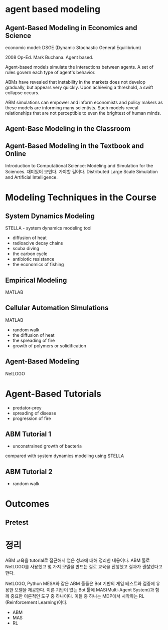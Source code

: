 # agent based modeling 

## Agent-Based Modeling in Economics and Science

economic model: DSGE (Dynamic Stochastic General Equilibrium)

2008 Op-Ed. Mark Buchana. Agent based. 

Agent-based models simulate the interactions between agents. A set of rules govern each type of agent's behavior. 

ABMs have revealed that instability in the markets does not develop gradually, but appears very quickly. Upon achieving a threshold, a swift collapse occurs. 

ABM simulations can empower and inform economists and policy makers as these models are informing many scientists. Such models reveal relationships that are not perceptible to even the brightest of human minds. 

## Agent-Base Modeling in the Classroom 

## Agent-Based Modeling in the Textbook and Online

Introduction to Computational Science: Modeling and Simulation for the Sciences. 
재미있어 보인다. 가야할 길이다. Distributed Large Scale Simulation and Artificial Intelligence. 

# Modeling Techniques in the Course

## System Dynamics Modeling 

STELLA - system dynamics modeling tool 

- diffusion of heat
- radioacive decay chains 
- scuba diving 
- the carbon cycle 
- antibiotic resistance 
- the economics of fishing 

## Empirical Modeling 

MATLAB 

## Cellular Automation Simulations 

MATLAB 

- random walk 
- the diffusion of heat 
- the spreading of fire
- growth of polymers or solidification 

## Agent-Based Modeling 

NetLOGO 

# Agent-Based Tutorials

- predator-prey 
- spreading of disease
- progression of fire 


## ABM Tutorial 1

- unconstrained growth of bacteria 

compared with system dynamics modeling using STELLA 

## ABM Tutorial 2

- random walk 

# Outcomes 

## Pretest 


# 정리 

ABM 교육을 tutorial로 접근해서 얻은 성과에 대해 정리한 내용이다. 
ABM 툴로 NetLOGO를 사용했고 몇 가지 모델을 만드는 걸로 교육을 진행했고 결과가 괜찮았다고 한다. 

NetLOGO, Python MESA와 같은 ABM 툴들은 Bot 기반의 게임 테스트와 검증에 유용한 모델을 
제공한다. 이론 기반이 없는 Bot 툴에 MAS(Multi-Agent System)과 함께 중요한 이론적인 도구 중 하나이다. 이들 중 하나는 MDP에서 시작하는 RL (Reinforcement Learning)이다. 

- ABM 
- MAS
- RL 


